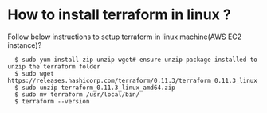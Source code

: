 # How to install terraform in linux ? 

Follow below instructions to setup terraform in linux machine(AWS EC2 instance)?

```
  $ sudo yum install zip unzip wget# ensure unzip package installed to unzip the terraform folder
  $ sudo wget https://releases.hashicorp.com/terraform/0.11.3/terraform_0.11.3_linux_amd64.zip
  $ sudo unzip terraform_0.11.3_linux_amd64.zip
  $ sudo mv terraform /usr/local/bin/
  $ terraform --version
```
